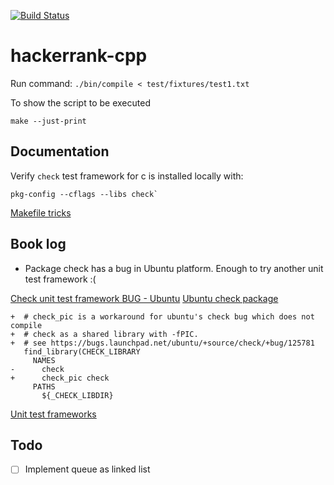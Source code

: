 [![Build Status](https://travis-ci.org/dsaenztagarro/hackerrank-cpp.svg?branch=master)](https://travis-ci.org/dsaenztagarro/hackerrank-cpp)

# hackerrank-cpp

Run command: `./bin/compile < test/fixtures/test1.txt`

To show the script to be executed

`make --just-print`

Documentation
-------------

Verify `check` test framework for c is installed locally with: 

```shell
pkg-config --cflags --libs check`
```

[Makefile tricks](http://locklessinc.com/articles/makefile_tricks/)

Book log
--------

- Package check has a bug in Ubuntu platform. Enough to try another unit test framework :(

[Check unit test framework BUG - Ubuntu](https://git.libssh.org/projects/libssh.git/diff/?h=v0-3&id=3ce7d7a28c057bbe72f55d221657fd0d6d54f246&context=2&ignorews=1)
[Ubuntu check package](https://bugs.launchpad.net/ubuntu/+source/check/+bug/125781)

```
+  # check_pic is a workaround for ubuntu's check bug which does not compile
+  # check as a shared library with -fPIC.
+  # see https://bugs.launchpad.net/ubuntu/+source/check/+bug/125781
   find_library(CHECK_LIBRARY
     NAMES
-      check
+      check_pic check
     PATHS
       ${_CHECK_LIBDIR}
```

[Unit test frameworks](https://en.wikipedia.org/wiki/List_of_unit_testing_frameworks#C)


Todo
----

- [ ] Implement queue as linked list
